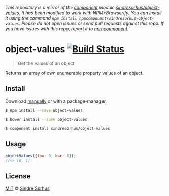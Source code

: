 *This repository is a mirror of the [component](http://component.io) module [sindresorhus/object-values](http://github.com/sindresorhus/object-values). It has been modified to work with NPM+Browserify. You can install it using the command `npm install npmcomponent/sindresorhus-object-values`. Please do not open issues or send pull requests against this repo. If you have issues with this repo, report it to [npmcomponent](https://github.com/airportyh/npmcomponent).*
# object-values [![Build Status](https://travis-ci.org/sindresorhus/object-values.svg?branch=master)](https://travis-ci.org/sindresorhus/object-values)

> Get the values of an object

Returns an array of own enumerable property values of an object.


## Install

Download [manually](https://github.com/sindresorhus/object-values/releases) or with a package-manager.

```bash
$ npm install --save object-values
```

```bash
$ bower install --save object-values
```

```bash
$ component install sindresorhus/object-values
```


## Usage

```js
objectValues({foo: 0, bar: 1});
//=> [0, 1]
```


## License

[MIT](http://opensource.org/licenses/MIT) © [Sindre Sorhus](http://sindresorhus.com)
